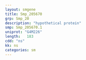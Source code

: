 ```yaml
---
layout: smgene
title: Smp_205670
grp: Smp_20
description: "hypothetical protein"
smp: Smp_205670.1
uniprot: "G4M226"
length:   183
cdd: "ns"
kk: ns
categories: sm
---
```

